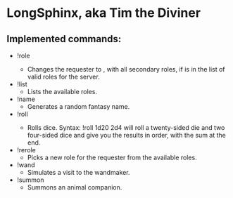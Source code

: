 # LongSphinx, aka Tim the Diviner

## Implemented commands:

* !role <rolename>
    * Changes the requester to <rolename>, with all secondary roles, if <rolename> is in the list of valid roles for the server.
* !list
    * Lists the available roles.
* !name
    * Generates a random fantasy name.
* !roll <dice string>
    * Rolls dice. Syntax: !roll 1d20 2d4 will roll a twenty-sided die and two four-sided dice and give you the results in order, with the sum at the end.
* !rerole
    * Picks a new role for the requester from the available roles.
* !wand
    * Simulates a visit to the wandmaker.
* !summon
    * Summons an animal companion.
